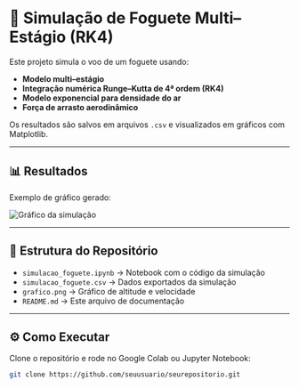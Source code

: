 # 🚀 Simulação de Foguete Multi–Estágio (RK4)

Este projeto simula o voo de um foguete usando:
- **Modelo multi–estágio**
- **Integração numérica Runge–Kutta de 4ª ordem (RK4)**
- **Modelo exponencial para densidade do ar**
- **Força de arrasto aerodinâmico**

Os resultados são salvos em arquivos `.csv` e visualizados em gráficos com Matplotlib.

---

## 📊 Resultados
Exemplo de gráfico gerado:

![Gráfico da simulação](grafico.png)

---

## 📂 Estrutura do Repositório
- `simulacao_foguete.ipynb` → Notebook com o código da simulação  
- `simulacao_foguete.csv` → Dados exportados da simulação  
- `grafico.png` → Gráfico de altitude e velocidade  
- `README.md` → Este arquivo de documentação  

---

## ⚙️ Como Executar
Clone o repositório e rode no Google Colab ou Jupyter Notebook:

```bash
git clone https://github.com/seuusuario/seurepositorio.git
